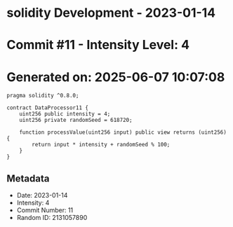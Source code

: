 ﻿# solidity Development - 2023-01-14
# Commit #11 - Intensity Level: 4
# Generated on: 2025-06-07 10:07:08
```solidity
pragma solidity ^0.8.0;

contract DataProcessor11 {
    uint256 public intensity = 4;
    uint256 private randomSeed = 618720;

    function processValue(uint256 input) public view returns (uint256) {
        return input * intensity + randomSeed % 100;
    }
}
```
## Metadata
- Date: 2023-01-14
- Intensity: 4
- Commit Number: 11
- Random ID: 2131057890
